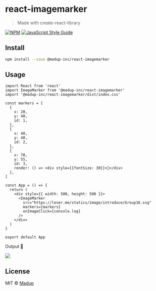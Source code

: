 # react-imagemarker

> Made with create-react-library

[![NPM](https://img.shields.io/npm/v/react-imagemarker.svg)](https://www.npmjs.com/package/react-imagemarker) [![JavaScript Style Guide](https://img.shields.io/badge/code_style-standard-brightgreen.svg)](https://standardjs.com)

## Install

```bash
npm install --save @madup-inc/react-imagemarker
```

## Usage

```tsx
import React from 'react'
import ImageMarker from '@madup-inc/react-imagemarker'
import '@madup-inc/react-imagemarker/dist/index.css'

const markers = [
  {
    x: 20,
    y: 40,
    id: 1,
  },
  {
    x: 40,
    y: 40,
    id: 2,
  },
  {
    x: 70,
    y: 55,
    id: 3,
    render: () => <div style={{fontSize: 30}}>🙂</div>
  },
]

const App = () => {
  return (
    <div style={{ width: 500, height: 500 }}>
      <ImageMarker
        src="https://lever.me/statics/image/introduce/Group16.svg"
        markers={markers}
        onImageClick={console.log}
      />
    </div>
  )
}

export default App
```

Output 🙂

![](https://user-images.githubusercontent.com/6068828/126769756-aaf6bb1a-1041-4ccf-bd14-6c4cfe2efe44.png)

## License

MIT © [Madup](https://github.com/madup-inc)
